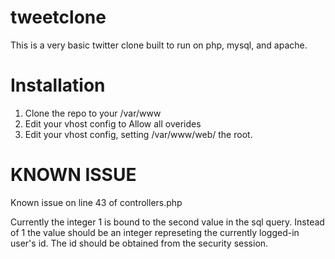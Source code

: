 tweetclone
==========
This is a very basic twitter clone built to run on php, mysql, and apache.

Installation
=============
1. Clone the repo to your /var/www
2. Edit your vhost config to Allow all overides
3. Edit your vhost config, setting /var/www/web/ the root.

KNOWN ISSUE
===========
Known issue on line 43 of controllers.php

Currently the integer 1 is bound to the second value in the sql query. Instead of 1 the value should be an integer represeting the currently logged-in user's id. The id should be obtained from the security session.
